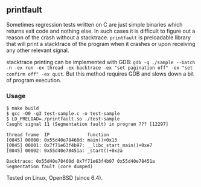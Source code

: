 ## printfault

Sometimes regression tests written on C are just simple binaries which returns
exit code and nothing else. In such cases it is difficult to figure out a
reason of the crash without a stacktrace. ```printfault``` is preloadable
library that will print a stacktrace of the program when it crashes or upon
receiving any other relevant signal.

stacktrace printing can be implemented with GDB: ```gdb -q ./sample --batch -n
-ex run -ex thread -ex backtrace -ex "set pagination off" -ex "set confirm off"
-ex quit```. But this method requires GDB and slows down a bit of program
execution.

### Usage

```
$ make build
$ gcc -O0 -g3 test-sample.c -o test-sample
$ LD_PRELOAD=./printfault.so ./test-sample
Caught signal 11 (Segmentation fault) in program ??? [12297]

thread frame  IP              function
[0045] 00000: 0x55d40e78460d: main()+0x13
[0045] 00001: 0x7f71e63f4b97: __libc_start_main()+0xe7
[0045] 00002: 0x55d40e78451a: _start()+0x2a

Backtrace: 0x55d40e78460d 0x7f71e63f4b97 0x55d40e78451a
Segmentation fault (core dumped)
```

Tested on Linux, OpenBSD (since 6.4).

